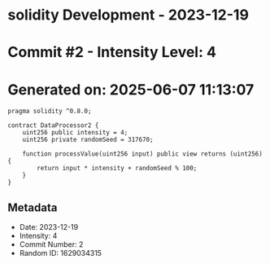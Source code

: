 ﻿# solidity Development - 2023-12-19
# Commit #2 - Intensity Level: 4
# Generated on: 2025-06-07 11:13:07
```solidity
pragma solidity ^0.8.0;

contract DataProcessor2 {
    uint256 public intensity = 4;
    uint256 private randomSeed = 317670;

    function processValue(uint256 input) public view returns (uint256) {
        return input * intensity + randomSeed % 100;
    }
}
```
## Metadata
- Date: 2023-12-19
- Intensity: 4
- Commit Number: 2
- Random ID: 1629034315
